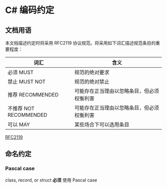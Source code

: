 # C# 编码约定

## 文档用语

本文档描述约定时将采用 RFC2119 协议规范。将采用如下词汇描述规范条目的重要程度：

| 词汇                   | 含义                                       |
| ---------------------- | ------------------------------------------ |
| 必须 MUST              | 规范的绝对要求                             |
| 禁止 MUST NOT          | 规范的绝对禁止                             |
| 推荐 RECOMMENDED       | 可能存在正当理由以忽略条目，但必须权衡利害 |
| 不推荐 NOT RECOMMENDED | 可能存在正当理由以忽略条目，但必须权衡利害 |
| 可以 MAY               | 某些场合下可以选用条目                     |

[RFC2119][rfc2119]

## 命名约定

### Pascal case

class, record, or struct **必须** 使用 Pascal case

[rfc2119]: https://www.rfc-editor.org/rfc/rfc2119.txt
